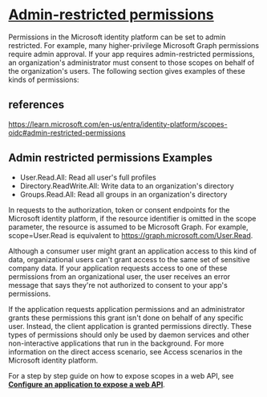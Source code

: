 # **[Admin-restricted permissions](https://learn.microsoft.com/en-us/entra/identity-platform/scopes-oidc#admin-restricted-permissions)**

Permissions in the Microsoft identity platform can be set to admin restricted. For example, many higher-privilege Microsoft Graph permissions require admin approval. If your app requires admin-restricted permissions, an organization's administrator must consent to those scopes on behalf of the organization's users. The following section gives examples of these kinds of permissions:

## references

<https://learn.microsoft.com/en-us/entra/identity-platform/scopes-oidc#admin-restricted-permissions>

## Admin restricted permissions Examples

- User.Read.All: Read all user's full profiles
- Directory.ReadWrite.All: Write data to an organization's directory
- Groups.Read.All: Read all groups in an organization's directory

In requests to the authorization, token or consent endpoints for the Microsoft identity platform, if the resource identifier is omitted in the scope parameter, the resource is assumed to be Microsoft Graph. For example, scope=User.Read is equivalent to <https://graph.microsoft.com/User.Read>.

Although a consumer user might grant an application access to this kind of data, organizational users can't grant access to the same set of sensitive company data. If your application requests access to one of these permissions from an organizational user, the user receives an error message that says they're not authorized to consent to your app's permissions.

If the application requests application permissions and an administrator grants these permissions this grant isn't done on behalf of any specific user. Instead, the client application is granted permissions directly. These types of permissions should only be used by daemon services and other non-interactive applications that run in the background. For more information on the direct access scenario, see Access scenarios in the Microsoft identity platform.

For a step by step guide on how to expose scopes in a web API, see **[Configure an application to expose a web API](https://learn.microsoft.com/en-us/entra/identity-platform/quickstart-configure-app-expose-web-apis)**.
